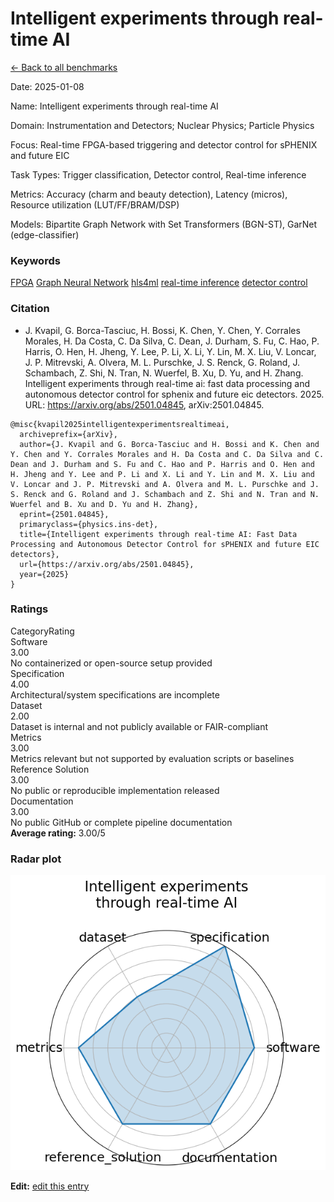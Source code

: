 # Intelligent experiments through real-time AI

<p><a class="md-button back-link" href="../">← Back to all benchmarks</a></p>
<div class="info-block meta-block">
  <p class="meta-row"><span class="meta-label">Date</span><span class="meta-sep">:</span> <span class="meta-value">2025-01-08</span></p>
  <p class="meta-row"><span class="meta-label">Name</span><span class="meta-sep">:</span> <span class="meta-value">Intelligent experiments through real-time AI</span></p>
  <p class="meta-row"><span class="meta-label">Domain</span><span class="meta-sep">:</span> <span class="meta-value">Instrumentation and Detectors; Nuclear Physics; Particle Physics</span></p>
  <p class="meta-row"><span class="meta-label">Focus</span><span class="meta-sep">:</span> <span class="meta-value">Real-time FPGA-based triggering and detector control for sPHENIX and future EIC</span></p>
  <p class="meta-row"><span class="meta-label">Task Types</span><span class="meta-sep">:</span> <span class="meta-value">Trigger classification, Detector control, Real-time inference</span></p>
  <p class="meta-row"><span class="meta-label">Metrics</span><span class="meta-sep">:</span> <span class="meta-value">Accuracy (charm and beauty detection), Latency (micros), Resource utilization (LUT/FF/BRAM/DSP)</span></p>
  <p class="meta-row"><span class="meta-label">Models</span><span class="meta-sep">:</span> <span class="meta-value">Bipartite Graph Network with Set Transformers (BGN-ST), GarNet (edge-classifier)</span></p>
</div>
<h3>Keywords</h3>

<div class="chips"><a class="chip chip-link" href="../#kw=FPGA">FPGA</a> <a class="chip chip-link" href="../#kw=Graph%20Neural%20Network">Graph Neural Network</a> <a class="chip chip-link" href="../#kw=hls4ml">hls4ml</a> <a class="chip chip-link" href="../#kw=real-time%20inference">real-time inference</a> <a class="chip chip-link" href="../#kw=detector%20control">detector control</a> </div>
<h3>Citation</h3>

- J. Kvapil, G. Borca-Tasciuc, H. Bossi, K. Chen, Y. Chen, Y. Corrales Morales, H. Da Costa, C. Da Silva, C. Dean, J. Durham, S. Fu, C. Hao, P. Harris, O. Hen, H. Jheng, Y. Lee, P. Li, X. Li, Y. Lin, M. X. Liu, V. Loncar, J. P. Mitrevski, A. Olvera, M. L. Purschke, J. S. Renck, G. Roland, J. Schambach, Z. Shi, N. Tran, N. Wuerfel, B. Xu, D. Yu, and H. Zhang. Intelligent experiments through real-time ai: fast data processing and autonomous detector control for sphenix and future eic detectors. 2025. URL: https://arxiv.org/abs/2501.04845, arXiv:2501.04845.

<pre><code class="language-bibtex">@misc{kvapil2025intelligentexperimentsrealtimeai,
  archiveprefix={arXiv},
  author={J. Kvapil and G. Borca-Tasciuc and H. Bossi and K. Chen and Y. Chen and Y. Corrales Morales and H. Da Costa and C. Da Silva and C. Dean and J. Durham and S. Fu and C. Hao and P. Harris and O. Hen and H. Jheng and Y. Lee and P. Li and X. Li and Y. Lin and M. X. Liu and V. Loncar and J. P. Mitrevski and A. Olvera and M. L. Purschke and J. S. Renck and G. Roland and J. Schambach and Z. Shi and N. Tran and N. Wuerfel and B. Xu and D. Yu and H. Zhang},
  eprint={2501.04845},
  primaryclass={physics.ins-det},
  title={Intelligent experiments through real-time AI: Fast Data Processing and Autonomous Detector Control for sPHENIX and future EIC detectors},
  url={https://arxiv.org/abs/2501.04845},
  year={2025}
}</code></pre>
<h3>Ratings</h3>
<div class="ratings-grid">
  <div class="ratings-head ratings-cell"><span>Category</span><span>Rating</span></div>
  <div class="rating-item">  <div class="rating-cat">Software</div>  <div class="rating-badge">3.00</div>  <div class="rating-bar"><span style="width:60%"></span></div>  <div class="rating-reason">No containerized or open-source setup provided
</div></div><div class="rating-item">  <div class="rating-cat">Specification</div>  <div class="rating-badge">4.00</div>  <div class="rating-bar"><span style="width:80%"></span></div>  <div class="rating-reason">Architectural/system specifications are incomplete
</div></div><div class="rating-item">  <div class="rating-cat">Dataset</div>  <div class="rating-badge">2.00</div>  <div class="rating-bar"><span style="width:40%"></span></div>  <div class="rating-reason">Dataset is internal and not publicly available or FAIR-compliant
</div></div><div class="rating-item">  <div class="rating-cat">Metrics</div>  <div class="rating-badge">3.00</div>  <div class="rating-bar"><span style="width:60%"></span></div>  <div class="rating-reason">Metrics relevant but not supported by evaluation scripts or baselines
</div></div><div class="rating-item">  <div class="rating-cat">Reference Solution</div>  <div class="rating-badge">3.00</div>  <div class="rating-bar"><span style="width:60%"></span></div>  <div class="rating-reason">No public or reproducible implementation released
</div></div><div class="rating-item">  <div class="rating-cat">Documentation</div>  <div class="rating-badge">3.00</div>  <div class="rating-bar"><span style="width:60%"></span></div>  <div class="rating-reason">No public GitHub or complete pipeline documentation
</div></div>
</div>
<div class="avg-rating">  <strong>Average rating:</strong> <span class="badge badge--meh badge--sm">3.00/5</span></div><h3>Radar plot</h3>

<div class="radar-wrap"><img class="radar-img" alt="Intelligent experiments through real-time AI radar" src="../../../tex/images/intelligent_experiments_through_real-time_ai_radar.png" /></div>

<p><strong>Edit:</strong> <a href="https://github.com/mlcommons-science/benchmark/tree/main/source">edit this entry</a></p>
